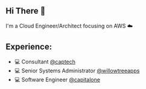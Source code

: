 ## Hi There :wave:

I'm a Cloud Engineer/Architect focusing on AWS :cloud:

## Experience:
- :computer: Consultant [@captech](https://twitter.com/CapTechListens)
- :computer: Senior Systems Administrator [@willowtreeapps](https://twitter.com/willowtreeapps)
- :computer: Software Engineer [@capitalone](https://twitter.com/CapitalOne)
